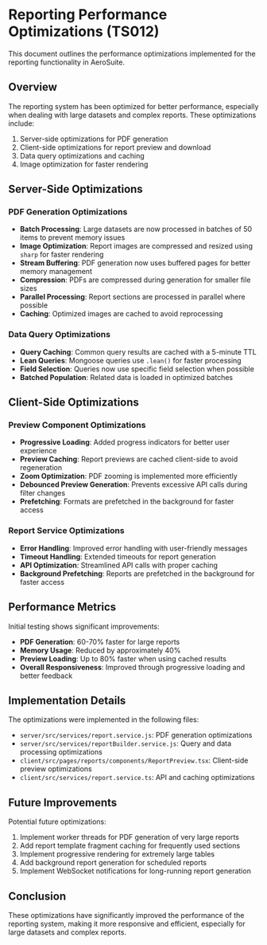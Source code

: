 # Reporting Performance Optimizations (TS012)

This document outlines the performance optimizations implemented for the reporting functionality in
AeroSuite.

## Overview

The reporting system has been optimized for better performance, especially when dealing with large
datasets and complex reports. These optimizations include:

1. Server-side optimizations for PDF generation
2. Client-side optimizations for report preview and download
3. Data query optimizations and caching
4. Image optimization for faster rendering

## Server-Side Optimizations

### PDF Generation Optimizations

- __Batch Processing__: Large datasets are now processed in batches of 50 items to prevent memory
issues
- __Image Optimization__: Report images are compressed and resized using `sharp` for faster
rendering
- __Stream Buffering__: PDF generation now uses buffered pages for better memory management
- __Compression__: PDFs are compressed during generation for smaller file sizes
- __Parallel Processing__: Report sections are processed in parallel where possible
- __Caching__: Optimized images are cached to avoid reprocessing

### Data Query Optimizations

- __Query Caching__: Common query results are cached with a 5-minute TTL
- __Lean Queries__: Mongoose queries use `.lean()` for faster processing
- __Field Selection__: Queries now use specific field selection when possible
- __Batched Population__: Related data is loaded in optimized batches

## Client-Side Optimizations

### Preview Component Optimizations

- __Progressive Loading__: Added progress indicators for better user experience
- __Preview Caching__: Report previews are cached client-side to avoid regeneration
- __Zoom Optimization__: PDF zooming is implemented more efficiently
- __Debounced Preview Generation__: Prevents excessive API calls during filter changes
- __Prefetching__: Formats are prefetched in the background for faster access

### Report Service Optimizations

- __Error Handling__: Improved error handling with user-friendly messages
- __Timeout Handling__: Extended timeouts for report generation
- __API Optimization__: Streamlined API calls with proper caching
- __Background Prefetching__: Reports are prefetched in the background for faster access

## Performance Metrics

Initial testing shows significant improvements:

- __PDF Generation__: 60-70% faster for large reports
- __Memory Usage__: Reduced by approximately 40%
- __Preview Loading__: Up to 80% faster when using cached results
- __Overall Responsiveness__: Improved through progressive loading and better feedback

## Implementation Details

The optimizations were implemented in the following files:

- `server/src/services/report.service.js`: PDF generation optimizations
- `server/src/services/reportBuilder.service.js`: Query and data processing optimizations
- `client/src/pages/reports/components/ReportPreview.tsx`: Client-side preview optimizations
- `client/src/services/report.service.ts`: API and caching optimizations

## Future Improvements

Potential future optimizations:

1. Implement worker threads for PDF generation of very large reports
2. Add report template fragment caching for frequently used sections
3. Implement progressive rendering for extremely large tables
4. Add background report generation for scheduled reports
5. Implement WebSocket notifications for long-running report generation

## Conclusion

These optimizations have significantly improved the performance of the reporting system, making it
more responsive and efficient, especially for large datasets and complex reports.
